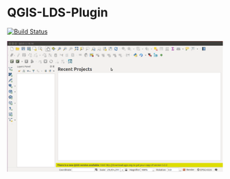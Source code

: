 # QGIS-LDS-Plugin
[![Build Status](https://travis-ci.org/SPlanzer/QGIS-LDS-Plugin.svg?branch=master)](https://travis-ci.org/SPlanzer/QGIS-LDS-Plugin)


![blah](https://github.com/linz/QGIS-LDS-Plugin/blob/master/images/import_wmts.gif)


